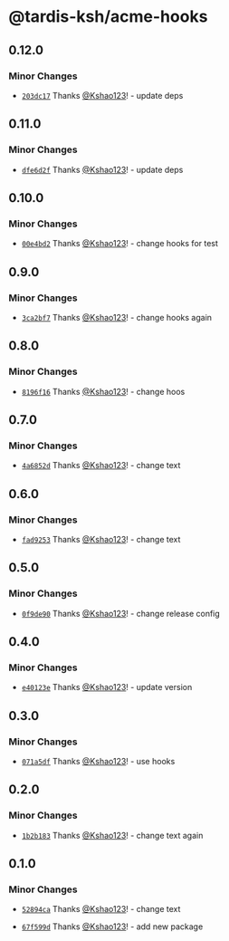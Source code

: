# @tardis-ksh/acme-hooks

## 0.12.0

### Minor Changes

- [`203dc17`](https://github.com/tardis-ksh/demo-turborepo/commit/203dc17a51f7c2ec59c802a00563d5685cd1b5ad) Thanks [@Kshao123](https://github.com/Kshao123)! - update deps

## 0.11.0

### Minor Changes

- [`dfe6d2f`](https://github.com/tardis-ksh/demo-turborepo/commit/dfe6d2fa17365c8b0ca268a3c856f0af781253c5) Thanks [@Kshao123](https://github.com/Kshao123)! - update deps

## 0.10.0

### Minor Changes

- [`00e4bd2`](https://github.com/tardis-ksh/demo-turborepo/commit/00e4bd26d033f979e475eb7b98c061fb9933d73f) Thanks [@Kshao123](https://github.com/Kshao123)! - change hooks for test

## 0.9.0

### Minor Changes

- [`3ca2bf7`](https://github.com/tardis-ksh/demo-turborepo/commit/3ca2bf7a46d6d16268171eba39bd4a7ad930b998) Thanks [@Kshao123](https://github.com/Kshao123)! - change hooks again

## 0.8.0

### Minor Changes

- [`8196f16`](https://github.com/tardis-ksh/demo-turborepo/commit/8196f164ad0ca258708d8a9dde19de24a592c142) Thanks [@Kshao123](https://github.com/Kshao123)! - change hoos

## 0.7.0

### Minor Changes

- [`4a6852d`](https://github.com/tardis-ksh/demo-turborepo/commit/4a6852dd9bed00bfe5388aa5103073ad646160e2) Thanks [@Kshao123](https://github.com/Kshao123)! - change text

## 0.6.0

### Minor Changes

- [`fad9253`](https://github.com/tardis-ksh/demo-turborepo/commit/fad92539015bc84a158753246983093930554a53) Thanks [@Kshao123](https://github.com/Kshao123)! - change text

## 0.5.0

### Minor Changes

- [`0f9de90`](https://github.com/tardis-ksh/demo-turborepo/commit/0f9de90addcead8cd901a9e13c0af1737c66f466) Thanks [@Kshao123](https://github.com/Kshao123)! - change release config

## 0.4.0

### Minor Changes

- [`e40123e`](https://github.com/tardis-ksh/demo-turborepo/commit/e40123e967adfcb311d72c6efb9e89c84bae64d0) Thanks [@Kshao123](https://github.com/Kshao123)! - update version

## 0.3.0

### Minor Changes

- [`071a5df`](https://github.com/tardis-ksh/demo-turborepo/commit/071a5df90de9e24e4cd8c2f399aff8e7e0ce83b7) Thanks [@Kshao123](https://github.com/Kshao123)! - use hooks

## 0.2.0

### Minor Changes

- [`1b2b183`](https://github.com/tardis-ksh/demo-turborepo/commit/1b2b183a118896a9f41baa67439dc7489e9a9090) Thanks [@Kshao123](https://github.com/Kshao123)! - change text again

## 0.1.0

### Minor Changes

- [`52894ca`](https://github.com/tardis-ksh/demo-turborepo/commit/52894ca3defa8faa4f3532189fb3d433cf7bca3e) Thanks [@Kshao123](https://github.com/Kshao123)! - change text

- [`67f599d`](https://github.com/tardis-ksh/demo-turborepo/commit/67f599d008ac25a800158ccd1ea58b6209e51d7b) Thanks [@Kshao123](https://github.com/Kshao123)! - add new package
